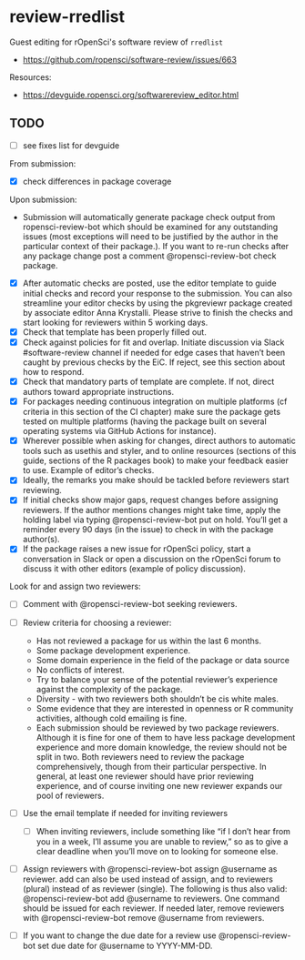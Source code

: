 # review-rredlist

Guest editing for rOpenSci's software review of `rredlist`

- https://github.com/ropensci/software-review/issues/663

Resources:

- https://devguide.ropensci.org/softwarereview_editor.html

## TODO

- [ ] see fixes list for devguide


From submission: 

- [X] check differences in package coverage


Upon submission:

- Submission will automatically generate package check output from ropensci-review-bot which should be examined for any outstanding issues (most exceptions will need to be justified by the author in the particular context of their package.). If you want to re-run checks after any package change post a comment @ropensci-review-bot check package.
- [X] After automatic checks are posted, use the editor template to guide initial checks and record your response to the submission. You can also streamline your editor checks by using the pkgreviewr package created by associate editor Anna Krystalli. Please strive to finish the checks and start looking for reviewers within 5 working days.
- [X] Check that template has been properly filled out.
- [X] Check against policies for fit and overlap. Initiate discussion via Slack #software-review channel if needed for edge cases that haven’t been caught by previous checks by the EiC. If reject, see this section about how to respond.
- [X] Check that mandatory parts of template are complete. If not, direct authors toward appropriate instructions.
- [X] For packages needing continuous integration on multiple platforms (cf criteria in this section of the CI chapter) make sure the package gets tested on multiple platforms (having the package built on several operating systems via GitHub Actions for instance).
- [X] Wherever possible when asking for changes, direct authors to automatic tools such as usethis and styler, and to online resources (sections of this guide, sections of the R packages book) to make your feedback easier to use. Example of editor’s checks.
- [X] Ideally, the remarks you make should be tackled before reviewers start reviewing.
- [X] If initial checks show major gaps, request changes before assigning reviewers. If the author mentions changes might take time, apply the holding label via typing @ropensci-review-bot put on hold. You’ll get a reminder every 90 days (in the issue) to check in with the package author(s).
- [X] If the package raises a new issue for rOpenSci policy, start a conversation in Slack or open a discussion on the rOpenSci forum to discuss it with other editors (example of policy discussion).

Look for and assign two reviewers:

- [ ] Comment with @ropensci-review-bot seeking reviewers.
- [ ] Review criteria for choosing a reviewer:
  - Has not reviewed a package for us within the last 6 months.
  - Some package development experience.
  - Some domain experience in the field of the package or data source
  - No conflicts of interest.
  - Try to balance your sense of the potential reviewer’s experience against the complexity of the package.
  - Diversity - with two reviewers both shouldn’t be cis white males.
  - Some evidence that they are interested in openness or R community activities, although cold emailing is fine.
  - Each submission should be reviewed by two package reviewers. Although it is fine for one of them to have less package development experience and more domain knowledge, the review should not be split in two. Both reviewers need to review the package comprehensively, though from their particular perspective. In general, at least one reviewer should have prior reviewing experience, and of course inviting one new reviewer expands our pool of reviewers.
- [ ] Use the email template if needed for inviting reviewers
  - [ ] When inviting reviewers, include something like “if I don’t hear from you in a week, I’ll assume you are unable to review,” so as to give a clear deadline when you’ll move on to looking for someone else.
- [ ] Assign reviewers with @ropensci-review-bot assign @username as reviewer. add can also be used instead of assign, and to reviewers (plural) instead of as reviewer (single). The following is thus also valid: @ropensci-review-bot add @username to reviewers. One command should be issued for each reviewer. If needed later, remove reviewers with @ropensci-review-bot remove @username from reviewers.
- [ ] If you want to change the due date for a review use @ropensci-review-bot set due date for @username to YYYY-MM-DD.


